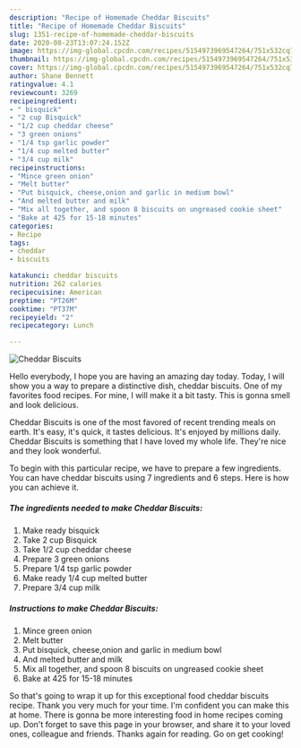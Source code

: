 ```yaml
---
description: "Recipe of Homemade Cheddar Biscuits"
title: "Recipe of Homemade Cheddar Biscuits"
slug: 1351-recipe-of-homemade-cheddar-biscuits
date: 2020-08-23T13:07:24.152Z
image: https://img-global.cpcdn.com/recipes/5154973969547264/751x532cq70/cheddar-biscuits-recipe-main-photo.jpg
thumbnail: https://img-global.cpcdn.com/recipes/5154973969547264/751x532cq70/cheddar-biscuits-recipe-main-photo.jpg
cover: https://img-global.cpcdn.com/recipes/5154973969547264/751x532cq70/cheddar-biscuits-recipe-main-photo.jpg
author: Shane Bennett
ratingvalue: 4.1
reviewcount: 3269
recipeingredient:
- " bisquick"
- "2 cup Bisquick"
- "1/2 cup cheddar cheese"
- "3 green onions"
- "1/4 tsp garlic powder"
- "1/4 cup melted butter"
- "3/4 cup milk"
recipeinstructions:
- "Mince green onion"
- "Melt butter"
- "Put bisquick, cheese,onion and garlic in medium bowl"
- "And melted butter and milk"
- "Mix all together, and spoon 8 biscuits on ungreased cookie sheet"
- "Bake at 425 for 15-18 minutes"
categories:
- Recipe
tags:
- cheddar
- biscuits

katakunci: cheddar biscuits 
nutrition: 262 calories
recipecuisine: American
preptime: "PT26M"
cooktime: "PT37M"
recipeyield: "2"
recipecategory: Lunch

---
```



![Cheddar Biscuits](https://img-global.cpcdn.com/recipes/5154973969547264/751x532cq70/cheddar-biscuits-recipe-main-photo.jpg)

Hello everybody, I hope you are having an amazing day today. Today, I will show you a way to prepare a distinctive dish, cheddar biscuits. One of my favorites food recipes. For mine, I will make it a bit tasty. This is gonna smell and look delicious.



Cheddar Biscuits is one of the most favored of recent trending meals on earth. It's easy, it's quick, it tastes delicious. It's enjoyed by millions daily. Cheddar Biscuits is something that I have loved my whole life. They're nice and they look wonderful.


To begin with this particular recipe, we have to prepare a few ingredients. You can have cheddar biscuits using 7 ingredients and 6 steps. Here is how you can achieve it.

<!--inarticleads1-->

##### The ingredients needed to make Cheddar Biscuits:

1. Make ready  bisquick
1. Take 2 cup Bisquick
1. Take 1/2 cup cheddar cheese
1. Prepare 3 green onions
1. Prepare 1/4 tsp garlic powder
1. Make ready 1/4 cup melted butter
1. Prepare 3/4 cup milk




<!--inarticleads2-->

##### Instructions to make Cheddar Biscuits:

1. Mince green onion
1. Melt butter
1. Put bisquick, cheese,onion and garlic in medium bowl
1. And melted butter and milk
1. Mix all together, and spoon 8 biscuits on ungreased cookie sheet
1. Bake at 425 for 15-18 minutes




So that's going to wrap it up for this exceptional food cheddar biscuits recipe. Thank you very much for your time. I'm confident you can make this at home. There is gonna be more interesting food in home recipes coming up. Don't forget to save this page in your browser, and share it to your loved ones, colleague and friends. Thanks again for reading. Go on get cooking!
